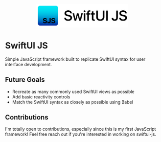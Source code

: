 <p align="center">
  <img width="300px" src="README/SwiftUIJS.png">
</p>

# SwiftUI JS
Simple JavaScript framework built to replicate SwiftUI syntax for user interface development.

## Future Goals
- Recreate as many commonly used SwiftUI views as possible
- Add basic reactivity controls
- Match the SwiftUI syntax as closely as possible using Babel

## Contributions
I'm totally open to contributions, especially since this is my first JavaScript framework! Feel free reach out if you're interested in working on swiftui-js.
